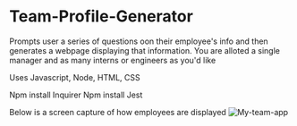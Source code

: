 # Team-Profile-Generator
Prompts user a series of questions oon their employee's info and then generates a webpage displaying that information.
You are alloted a single manager and as many interns or engineers as you'd like

Uses Javascript, Node, HTML, CSS

Npm install Inquirer
Npm install Jest

Below is a screen capture of how employees are displayed
![My-team-app](https://user-images.githubusercontent.com/86748117/140251660-501e898a-9b25-4c93-a937-ff69d93107dc.PNG)
